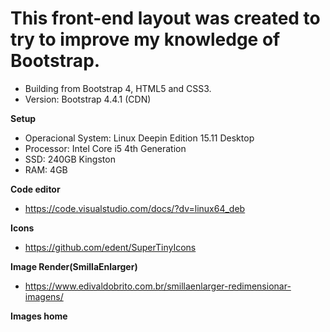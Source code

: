 This front-end layout was created to try to improve my knowledge of Bootstrap.
====================================
* Building from Bootstrap 4, HTML5 and CSS3.
* Version: Bootstrap 4.4.1 (CDN)

**Setup**
* Operacional System: Linux Deepin Edition 15.11 Desktop
* Processor: Intel Core i5 4th Generation
* SSD: 240GB Kingston
* RAM: 4GB

**Code editor**
* https://code.visualstudio.com/docs/?dv=linux64_deb

**Icons**
* https://github.com/edent/SuperTinyIcons

**Image Render(SmillaEnlarger)**
* https://www.edivaldobrito.com.br/smillaenlarger-redimensionar-imagens/

**Images home**